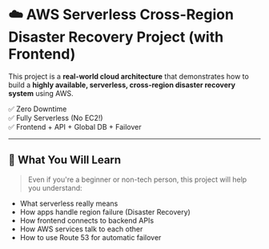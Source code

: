 # ☁️ AWS Serverless Cross-Region Disaster Recovery Project (with Frontend)

This project is a **real-world cloud architecture** that demonstrates how to build a **highly available, serverless, cross-region disaster recovery system** using AWS.

✅ Zero Downtime  
✅ Fully Serverless (No EC2!)  
✅ Frontend + API + Global DB + Failover

---

## 🧠 What You Will Learn

> Even if you're a beginner or non-tech person, this project will help you understand:

- What serverless really means
- How apps handle region failure (Disaster Recovery)
- How frontend connects to backend APIs
- How AWS services talk to each other
- How to use Route 53 for automatic failover

